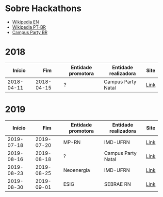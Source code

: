 # Sobre Hackathons
- [Wikipedia EN](https://en.wikipedia.org/wiki/Hackathon)
- [Wikipedia PT-BR](https://pt.wikipedia.org/wiki/Hackathon)
- [Campus Party BR](https://brasil.campus-party.org/hackathon/)

# 2018
| Início     | Fim        | Entidade promotora | Entidade realizadora | Site |
| ---------- | ---------- | ------------------ | -------------------- | ---- |
| 2018-04-11 | 2018-04-15 | ?                      | Campus Party Natal       | [Link](https://campuse.ro/events/campus-party-natal-2018/) |

# 2019
| Início     | Fim        | Entidade promotora | Entidade realizadora | Site |
| ---------- | ---------- | ------------------ | ---------------- | ---- |
| 2019-07-18 | 2019-07-20 | MP-RN                  | IMD-UFRN                 | [Link](https://hackfest.imd.ufrn.br/)
| 2019-08-16 | 2019-08-18 | ?                      | Campus Party Natal       | [Link](https://campuse.ro/events/campus-party-natal-2019/) |
| 2019-08-23 | 2019-08-25 | Neoenergia             | IMD-UFRN                 | [Link](https://imd.ufrn.br/portal/noticias/5761/prazo-de-inscri%C3%A7%C3%B5es-do-hackathon-neoenergia-%C3%A9-prorrogado-para-quinta-feira-) |
| 2019-08-30 | 2019-09-01 | ESIG                   | SEBRAE RN                | [Link](http://esig.com.br.pages.services/hackedu/)|
